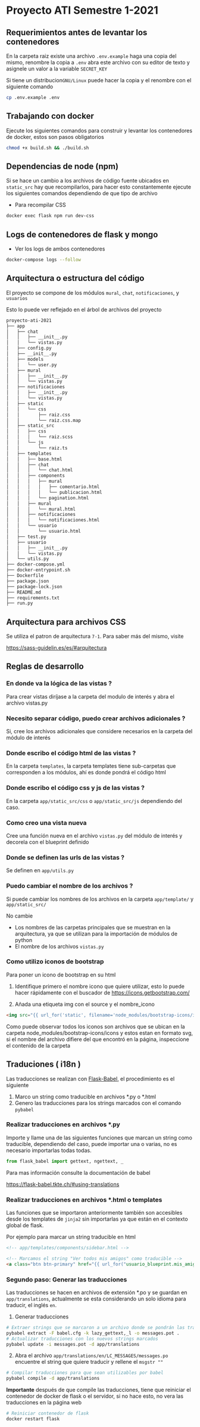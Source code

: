 # Proyecto ATI Semestre 1-2021

## Requerimientos antes de levantar los contenedores
En la carpeta raiz existe una archivo `.env.example` haga una copia del mismo, renombre la copia a `.env` abra este archivo con su editor de texto y asignele un valor a la variable `SECRET_KEY`

Si tiene un distribucion`GNU/Linux` puede hacer la copia y el renombre con el siguiente comando

```sh
cp .env.example .env
```

## Trabajando con docker

Ejecute los siguientes comandos para construir y levantar los contenedores de docker, estos son pasos obligatorios

```sh
chmod +x build.sh && ./build.sh
```

## Dependencias de node (npm)

Si se hace un cambio a los archivos de código fuente ubicados en `static_src` hay que recompilarlos, para hacer esto constantemente ejecute los siguientes comandos dependiendo de que tipo de archivo

- Para recompilar CSS
```sh
docker exec flask npm run dev-css
```

## Logs de contenedores de flask y mongo

- Ver los logs de ambos contenedores

```sh
docker-compose logs --follow
```

## Arquitectura o estructura del código

El proyecto se compone de los módulos `mural`, `chat`, `notificaciones`, y `usuarios`

Esto lo puede ver reflejado en el árbol de archivos del proyecto
```sh
proyecto-ati-2021
├── app
│   ├── chat
│   │   ├── __init__.py
│   │   └── vistas.py
│   ├── config.py
│   ├── __init__.py
│   ├── models
│   │   └── user.py
│   ├── mural
│   │   ├── __init__.py
│   │   └── vistas.py
│   ├── notificaciones
│   │   ├── __init__.py
│   │   └── vistas.py
│   ├── static
│   │   └── css
│   │       ├── raiz.css
│   │       └── raiz.css.map
│   ├── static_src
│   │   ├── css
│   │   │   └── raiz.scss
│   │   └── js
│   │       └── raiz.ts
│   ├── templates
│   │   ├── base.html
│   │   ├── chat
│   │   │   └── chat.html
│   │   ├── components
│   │   │   ├── mural
│   │   │   │   ├── comentario.html
│   │   │   │   └── publicacion.html
│   │   │   └── pagination.html
│   │   ├── mural
│   │   │   └── mural.html
│   │   ├── notificaciones
│   │   │   └── notificaciones.html
│   │   └── usuario
│   │       └── usuario.html
│   ├── test.py
│   ├── usuario
│   │   ├── __init__.py
│   │   └── vistas.py
│   └── utils.py
├── docker-compose.yml
├── docker-entrypoint.sh
├── Dockerfile
├── package.json
├── package-lock.json
├── README.md
├── requirements.txt
├── run.py
```

## Arquitectura para archivos CSS
Se utiliza el patron de arquitectura `7-1`. Para saber más del mismo, visite

https://sass-guidelin.es/es/#arquitectura

## Reglas de desarrollo

### En donde va la lógica de las vistas ?
Para crear vistas diríjase a la carpeta del modulo de interés y abra el archivo vistas.py

### Necesito separar código, puedo crear archivos adicionales ?
Si, cree los archivos adicionales que considere necesarios en la carpeta del módulo de interés

### Donde escribo el código html de las vistas ?
En la carpeta `templates`, la carpeta templates tiene sub-carpetas que corresponden a los módulos, ahí es donde pondrá el código html

### Donde escribo el código css y js de las vistas ?
En la carpeta `app/static_src/css` o `app/static_src/js` dependiendo del caso.

### Como creo una vista nueva
Cree una función nueva en el archivo `vistas.py` del módulo de interés y decorela con el blueprint definido

### Donde se definen las urls de las vistas ?
Se definen en `app/utils.py`

### Puedo cambiar el nombre de los archivos ?
Si puede cambiar los nombres de los archivos en la carpeta `app/template/` y `app/static_src/`

No cambie
- Los nombres de las carpetas principales que se muestran en la arquitectura, ya que se utilizan para la importación de módulos de python
- El nombre de los archivos `vistas.py`

### Como utilizo iconos de bootstrap
Para poner un icono de bootstrap en su html

1) Identifique primero el nombre icono que quiere utilizar, esto lo puede hacer rápidamente con el buscador de
https://icons.getbootstrap.com/

2) Añada una etiqueta img con el source y el nombre_icono
```html
<img src="{{ url_for('static', filename='node_modules/bootstrap-icons/icons/<nombre_icono>.svg') }}"
```

Como puede observar todos los iconos son archivos que se ubican en la carpeta node_modules/bootstrap-icons/icons y estos estan en formato svg, si el nombre del archivo difiere del que encontró en la página, inspeccione el contenido de la carpeta

## Traduciones ( i18n )

Las traducciones se realizan con [Flask-Babel](https://flask-babel.tkte.ch), el procedimiento es el siguiente
1) Marco un string como traducible en archivos *.py o *.html
2) Genero las traducciones para los strings marcados con el comando `pybabel`

### Realizar traducciones en archivos *.py

Importe y llame una de las siguientes funciones que marcan un string como traducible, dependiendo del caso, puede importar una o varias, no es necesario importarlas todas todas.

```py
from flask_babel import gettext, ngettext, _
```

Para mas información consulte la documentación de babel

https://flask-babel.tkte.ch/#using-translations

### Realizar traducciones en archivos *.html o templates

Las funciones que se importaron anteriormente también son accesibles desde los templates de `jinja2` sin importarlas ya que están en el contexto global de flask.

Por ejemplo para marcar un string traducible en html
```html
<!-- app/templates/components/sidebar.html -->

<!-- Marcamos el string "Ver todos mis amigos" como traducible -->
<a class="btn btn-primary" href="{{ url_for("usuario_blueprint.mis_amigos") }}">{{ _("Ver todos mis amigos") }}</a>
```

### Segundo paso: Generar las traducciones

Las traducciones se hacen en archivos de extensión *.po y se guardan en `app/translations`, actualmente se esta considerando un solo idioma para traducir, el inglés `en`.

1) Generar traducciones
```bash
# Extraer strings que se marcaron a un archivo donde se pondrán las traducciones
pybabel extract -F babel.cfg -k lazy_gettext,_l -o messages.pot .
# Actualizar traducciones con los nuevos strings marcados
pybabel update -i messages.pot -d app/translations
```

2) Abra el archivo `app/translations/en/LC_MESSAGES/messages.po` encuentre el string que quiere traducir y rellene el `msgstr ""`
```bash
# Compilar traducciones para que sean utilizables por babel
pybabel compile -d app/translations
```

**Importante** después de que compile las traducciones, tiene que reiniciar el contenedor de docker de flask o el servidor, si no hace esto, no vera las traducciones en la página web

```bash
# Reiniciar contenedor de flask
docker restart flask
```
